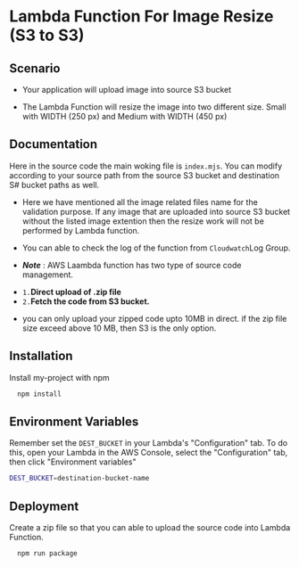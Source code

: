 
# Lambda Function For Image Resize (S3 to S3)


## Scenario

- Your application will upload image into source S3 bucket

- The Lambda Function will resize the image into two different size. Small with WIDTH (250 px) and Medium with WIDTH (450 px)


## Documentation
Here in the source code the main woking file is ```index.mjs```. You can modify according to your source path from the source S3 bucket and destination S# bucket paths as well.

- Here we have mentioned all the image related files name for the validation purpose. If any image that are uploaded into source S3 bucket without the listed image extention then the resize work will not be performed by Lambda function.

- You can able to check the log of the function from ```Cloudwatch```Log Group.

- **_Note_** : AWS Laambda function has two type of source code management.

* ``1.``**Direct upload of .zip file**
* ``2.``**Fetch the code from S3 bucket.**

- you can only upload your zipped code upto 10MB in direct. if the zip file size exceed above 10 MB, then S3 is the only option.
## Installation

Install my-project with npm

```bash
  npm install
```

## Environment Variables

Remember set the `DEST_BUCKET` in your Lambda's "Configuration" tab. To do this, open your Lambda in the AWS Console, select the "Configuration" tab, then click "Environment variables"

```bash
DEST_BUCKET=destination-bucket-name
```

## Deployment

Create a zip file so that you can able to upload the source code into Lambda Function.

```bash
  npm run package
```
